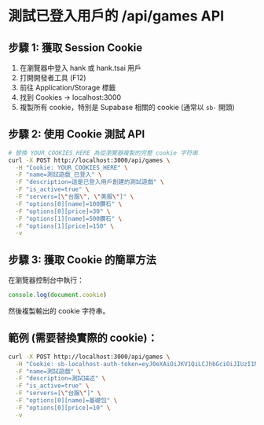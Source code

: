# 測試已登入用戶的 /api/games API

## 步驟 1: 獲取 Session Cookie

1. 在瀏覽器中登入 hank 或 hank.tsai 用戶
2. 打開開發者工具 (F12)
3. 前往 Application/Storage 標籤
4. 找到 Cookies -> localhost:3000
5. 複製所有 cookie，特別是 Supabase 相關的 cookie (通常以 `sb-` 開頭)

## 步驟 2: 使用 Cookie 測試 API

```bash
# 替換 YOUR_COOKIES_HERE 為從瀏覽器複製的完整 cookie 字符串
curl -X POST http://localhost:3000/api/games \
  -H "Cookie: YOUR_COOKIES_HERE" \
  -F "name=測試遊戲_已登入" \
  -F "description=這是已登入用戶創建的測試遊戲" \
  -F "is_active=true" \
  -F "servers=[\"台服\", \"美服\"]" \
  -F "options[0][name]=100鑽石" \
  -F "options[0][price]=30" \
  -F "options[1][name]=500鑽石" \
  -F "options[1][price]=150" \
  -v
```

## 步驟 3: 獲取 Cookie 的簡單方法

在瀏覽器控制台中執行：
```javascript
console.log(document.cookie)
```

然後複製輸出的 cookie 字符串。

## 範例 (需要替換實際的 cookie)：

```bash
curl -X POST http://localhost:3000/api/games \
  -H "Cookie: sb-localhost-auth-token=eyJ0eXAiOiJKV1QiLCJhbGciOiJIUzI1NiJ9...; sb-localhost-auth-token-code-verifier=abc123..." \
  -F "name=測試遊戲" \
  -F "description=測試描述" \
  -F "is_active=true" \
  -F "servers=[\"台服\"]" \
  -F "options[0][name]=基礎包" \
  -F "options[0][price]=10" \
  -v
```